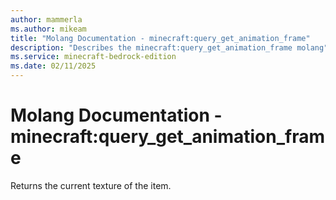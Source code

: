 ```yaml
---
author: mammerla
ms.author: mikeam
title: "Molang Documentation - minecraft:query_get_animation_frame"
description: "Describes the minecraft:query_get_animation_frame molang"
ms.service: minecraft-bedrock-edition
ms.date: 02/11/2025 
---
```


# Molang Documentation - minecraft:query_get_animation_frame

Returns the current texture of the item.
